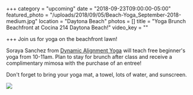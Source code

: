 +++
category = "upcoming"
date = "2018-09-23T09:00:00-05:00"
featured_photo = "/uploads/2018/09/05/Beach-Yoga_September-2018-medium.jpg"
location = "Daytona Beach"
photos = []
title = "Yoga Brunch Beachfront at Cocina 214 Daytona Beach!"
video_key = ""

+++
Join us for yoga on the beachfront lawn!  
  
Soraya Sanchez from [Dynamic Alignment Yoga](https://www.facebook.com/DynamicAlignmentYoga/) will teach free beginner's yoga from 10-11am. Plan to stay for brunch after class and receive a complimentary mimosa with the purchase of an entree!  
  
Don't forget to bring your yoga mat, a towel, lots of water, and sunscreen.

![](/uploads/2018/09/05/Beach-Yoga_September-2018-medium.jpg)